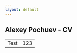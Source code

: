 ```yaml
---
layout: default
---
```


## Alexey Pochuev - CV

<table>
	<tr>
		<td>Test</td>
		<td>123</td>
	</tr>
</table>